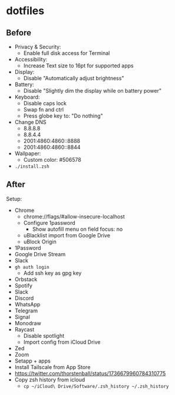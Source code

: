 # dotfiles

## Before

- Privacy & Security:
  - Enable full disk access for Terminal
- Accessibility:
  - Increase Text size to 16pt for supported apps
- Display:
  - Disable "Automatically adjust brightness"
- Battery:
  - Disable "Slightly dim the display while on battery power"
- Keyboard:
  - Disable caps lock
  - Swap fn and ctrl
  - Press globe key to: "Do nothing"
- Change DNS
  - 8.8.8.8
  - 8.8.4.4
  - 2001:4860:4860::8888
  - 2001:4860:4860::8844
- Wallpaper:
  - Custom color: #506578
- `./install.zsh`

## After

Setup:
- Chrome
  - chrome://flags/#allow-insecure-localhost
  - Configure 1password
    - Show autofill menu on field focus: no
  - uBlacklist import from Google Drive
  - uBlock Origin
- 1Password
- Google Drive Stream
- Slack
- `gh auth login`
  - Add ssh key as gpg key
- Orbstack
- Spotify
- Slack
- Discord
- WhatsApp
- Telegram
- Signal
- Monodraw
- Raycast
  - Disable spotlight
  - Import config from iCloud Drive
- Zed
- Zoom
- Setapp + apps
- Install Tailscale from App Store
- https://twitter.com/thorstenball/status/1736679960784310775
- Copy zsh history from icloud
  - `cp ~/iCloud\ Drive/Software/.zsh_history ~/.zsh_history`
